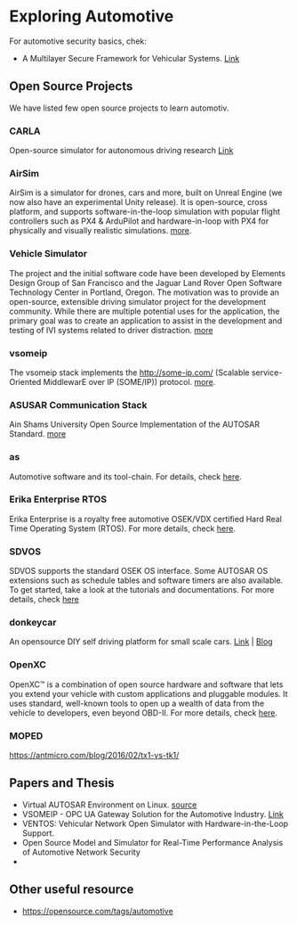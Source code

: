 # Exploring Automotive

For automotive security basics, chek:
- A Multilayer Secure Framework for Vehicular Systems. [Link](https://publikationsserver.tu-braunschweig.de/servlets/MCRFileNodeServlet/dbbs_derivate_00047412/Diss_Hamad_Mohammad.pdf)


## Open Source Projects

We have listed few open source projects to learn automotiv.

### CARLA
Open-source simulator for autonomous driving research [Link](https://carla.org/)

### AirSim

AirSim is a simulator for drones, cars and more, built on Unreal Engine (we now also have an experimental Unity release). It is open-source, cross platform, and supports software-in-the-loop simulation with popular flight controllers such as PX4 & ArduPilot and hardware-in-loop with PX4 for physically and visually realistic simulations. [more](https://github.com/microsoft/AirSim).

### Vehicle Simulator

The project and the initial software code have been developed by Elements Design Group of San Francisco and the Jaguar Land Rover Open Software Technology Center in Portland, Oregon. The motivation was to provide an open-source, extensible driving simulator project for the development community. While there are multiple potential uses for the application, the primary goal was to create an application to assist in the development and testing of IVI systems related to driver distraction. [more](https://github.com/GENIVI/genivi-vehicle-simulator)

### vsomeip

The vsomeip stack implements the http://some-ip.com/ (Scalable service-Oriented MiddlewarE over IP (SOME/IP)) protocol. [more](https://github.com/GENIVI/vsomeip).


### ASUSAR Communication Stack

Ain Shams University Open Source Implementation of the AUTOSAR Standard. [more](https://github.com/asusar/communication-stack)

### as
Automotive software and its tool-chain. For details, check [here](https://github.com/autoas/as).

### Erika Enterprise RTOS
Erika Enterprise is a royalty free automotive OSEK/VDX certified Hard Real Time Operating System (RTOS). For more details, check [here](http://erika-enterprise.com/).

### SDVOS

SDVOS supports the standard OSEK OS interface. Some AUTOSAR OS extensions such as schedule tables and software timers are also available. To get started, take a look at the tutorials and documentations. For more details, check [here](http://www.sdvos.org/)

### donkeycar

An opensource DIY self driving platform for small scale cars. [Link](https://www.donkeycar.com/) | [Blog](https://opensource.com/article/18/6/galecino-car)

### OpenXC

OpenXC™ is a combination of open source hardware and software that lets you extend your vehicle with custom applications and pluggable modules. It uses standard, well-known tools to open up a wealth of data from the vehicle to developers, even beyond OBD-II. For more details, check [here](http://openxcplatform.com/).

### MOPED
https://antmicro.com/blog/2016/02/tx1-vs-tk1/


## Papers and Thesis

- Virtual AUTOSAR Environment on Linux. [source](http://publications.lib.chalmers.se/records/fulltext/238391/238391.pdf)
- VSOMEIP - OPC UA Gateway Solution for the Automotive Industry. [Link](https://ieeexplore.ieee.org/abstract/document/8792619) 
- VENTOS: Vehicular Network Open Simulator with Hardware-in-the-Loop Support. 
- Open Source Model and Simulator for Real-Time Performance Analysis of Automotive Network Security
- 

## Other useful resource

- https://opensource.com/tags/automotive

